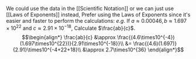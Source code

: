 We could use the data in the [[Scientific Notation]] or we can just use [[Laws of Exponents]] instead, Prefer using the Laws of Exponents since it's easier and faster to perform the calculations:
$e.g.$
If $a \approx 0.00046, b \approx 1.697\times10^{22}$ and $c \approx 2.91\times10^{-18}$, Calculate $\frac{ab}{c}$.
$$\begin{align*}
\frac{ab}{c} &\approx \frac{(4.6\times10^{-4})(1.697\times10^{22})}{2.91\times10^{-18}}\\
&= \frac{(4.6)(1.697)}{2.91}\times10^{-4+22+18}\\
&\approx 2.7\times10^{36}
\end{align*}$$
